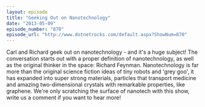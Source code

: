 ```yaml
---
layout: episode
title: "Geeking Out on Nanotechnology"
date: "2013-05-09"
episode_number: "870"
episode_url: "http://www.dotnetrocks.com/default.aspx?ShowNum=870"
---
```


Carl and Richard geek out on nanotechnology - and it's a huge subject! The conversation starts out with a proper definition of nanotechnology, as well as the original thinker in the space: Richard Feynman. Nanotechnology is far more than the original science fiction ideas of tiny robots and 'grey goo', it has expanded into super strong materials, particles that transport medicine and amazing two-dimensional crystals with remarkable properties, like graphene. We're only scratching the surface of nanotech with this show, write us a comment if you want to hear more!
